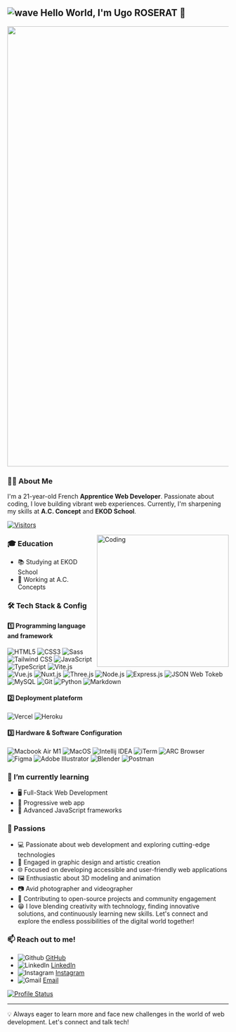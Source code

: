## ![wave] Hello World, I'm Ugo ROSERAT 🌟

<img src="https://media.giphy.com/media/L8K62iTDkzGX6/giphy.gif" width="1000">

### 👨‍💻 About Me
I'm a 21-year-old French **Apprentice Web Developer**. Passionate about coding, I love building vibrant web experiences. Currently, I'm sharpening my skills at **A.C. Concept** and **EKOD School**.

[![Visitors](https://api.visitorbadge.io/api/visitors?path=https%3A%2F%2Fgithub.com%2FRoseratUgo&label=VISITORS&countColor=%23263759)](https://visitorbadge.io/status?path=https%3A%2F%2Fgithub.com%2FRoseratUgo)

<img align="right" alt="Coding" src="https://media.giphy.com/media/USV0ym3bVWQJJmNu3N/giphy.gif" width="300" />

### 🎓 Education
- 📚 Studying at EKOD School
- 💼 Working at A.C. Concepts

### 🛠️ Tech Stack & Config
#### 1️⃣ Programming language and framework
![HTML5](https://img.shields.io/badge/HTML5-E34F26?style=for-the-badge&logo=html5&logoColor=white)
![CSS3](https://img.shields.io/badge/CSS3-1572B6?style=for-the-badge&logo=css3&logoColor=white)
![Sass](https://img.shields.io/badge/Sass-CC6699?style=for-the-badge&logo=sass&logoColor=white)
![Tailwind CSS](https://img.shields.io/badge/Tailwind_CSS-38B2AC?style=for-the-badge&logo=tailwind-css&logoColor=white)
![JavaScript](https://img.shields.io/badge/JavaScript-F7DF1E?style=for-the-badge&logo=javascript&logoColor=black)
![TypeScript](https://img.shields.io/badge/TypeScript-007ACC?style=for-the-badge&logo=typescript&logoColor=white)
![Vite.js](https://img.shields.io/badge/Vite-B73BFE?style=for-the-badge&logo=vite&logoColor=FFD62E)
![Vue.js](https://img.shields.io/badge/Vue.js-35495E?style=for-the-badge&logo=vue.js&logoColor=4FC08D)
![Nuxt.js](https://img.shields.io/badge/nuxt%20js-00C58E?style=for-the-badge&logo=nuxtdotjs&logoColor=white)
![Three.js](https://img.shields.io/badge/ThreeJs-black?style=for-the-badge&logo=three.js&logoColor=white)
![Node.js](https://img.shields.io/badge/Node.js-43853D?style=for-the-badge&logo=node-dot-js&logoColor=white)
![Express.js](https://img.shields.io/badge/Express.js-404D59?style=for-the-badge)
![JSON Web Tokeb](https://img.shields.io/badge/JWT-000000?style=for-the-badge&logo=JSON%20web%20tokens&logoColor=white)
![MySQL](https://img.shields.io/badge/MySQL-00000F?style=for-the-badge&logo=mysql&logoColor=white)
![Git](https://img.shields.io/badge/Git-F05032?style=for-the-badge&logo=git&logoColor=white)
![Python](https://img.shields.io/badge/Python-14354C?style=for-the-badge&logo=python&logoColor=white)
![Markdown](https://img.shields.io/badge/Markdown-000000?style=for-the-badge&logo=markdown&logoColor=whit)

#### 2️⃣ Deployment plateform
![Vercel](https://img.shields.io/badge/Vercel-000000?style=for-the-badge&logo=vercel&logoColor=white)
![Heroku](https://img.shields.io/badge/Heroku-430098?style=for-the-badge&logo=heroku&logoColor=white)

#### 3️⃣ Hardware & Software Configuration
![Macbook Air M1](https://img.shields.io/badge/Apple-MacBook_Air_M1-999999?style=for-the-badge&logo=apple&logoColor=white)
![MacOS](https://img.shields.io/badge/mac%20os-000000?style=for-the-badge&logo=apple&logoColor=white)
![Intellij IDEA](https://img.shields.io/badge/IntelliJ_IDEA-000000.svg?style=for-the-badge&logo=intellij-idea&logoColor=white)
![iTerm](https://img.shields.io/badge/iTerm-000000?style=for-the-badge&logo=iterm2&logoColor=white)
![ARC Browser](https://img.shields.io/badge/ARC_Browser-4285F4?style=for-the-badge&logo=Google-chrome&logoColor=white)
![Figma](https://img.shields.io/badge/Figma-F24E1E?style=for-the-badge&logo=figma&logoColor=white)
![Adobe Illustrator](https://img.shields.io/badge/Adobe%20Illustrator-FF9A00?style=for-the-badge&logo=adobe%20illustrator&logoColor=white)
![Blender](https://img.shields.io/badge/blender-%23F5792A.svg?style=for-the-badge&logo=blender&logoColor=white)
![Postman](https://img.shields.io/badge/Postman-FF6C37?style=for-the-badge&logo=Postman&logoColor=white)

### 🌱 I’m currently learning
- 🖥️ Full-Stack Web Development
- 📱 Progressive web app
- 🚀 Advanced JavaScript frameworks

### 🎨 Passions
- 💻 Passionate about web development and exploring cutting-edge technologies
- 🎨 Engaged in graphic design and artistic creation
- 🌐 Focused on developing accessible and user-friendly web applications
- 🖼️ Enthusiastic about 3D modeling and animation
- 📷 Avid photographer and videographer
- 🤝 Contributing to open-source projects and community engagement
- 😁 I love blending creativity with technology, finding innovative solutions, and continuously learning new skills. Let's connect and explore the endless possibilities of the digital world together!

### 📫 Reach out to me!
- ![Github](https://img.shields.io/badge/GitHub-100000?style=for-the-badge&logo=github&logoColor=white) [GitHub](https://github.com/RoseratUgo)
- ![LinkedIn](https://img.shields.io/badge/LinkedIn-0077B5?style=for-the-badge&logo=linkedin&logoColor=white) [LinkedIn](https://www.linkedin.com/in/ugo-roserat/)
- ![Instagram](https://img.shields.io/badge/Instagram-E4405F?style=for-the-badge&logo=instagram&logoColor=white) [Instagram](https://www.instagram.com/roserat_ugo/)
- ![Gmail](https://img.shields.io/badge/Gmail-D14836?style=for-the-badge&logo=gmail&logoColor=white) [Email](mailto:roserat.ugo@gmail.com)

[![Profile Status][Profile-shield]][Profile-url]

---

💡 Always eager to learn more and face new challenges in the world of web development. Let's connect and talk tech!


<!-- MARKDOWN LINKS & IMAGES -->
<!-- https://www.markdownguide.org/basic-syntax/#reference-style-links -->
[wave]: https://cdn.jsdelivr.net/gh/Readme-Workflows/Readme-Icons@1.1.0/icons/gifs/wave.gif
[Profile-shield]: https://github-readme-stats.vercel.app/api?username=roseratugo&theme=blue-green
[Profile-url]: https://github.com/RoseratUgo
[Language-shield]: https://github-readme-stats.vercel.app/api/top-langs/?username=roseratugo&theme=blue-green
[Language-url]: https://github.com/RoseratUgo
